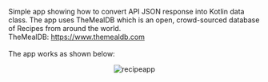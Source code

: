 Simple app showing how to convert API JSON response into Kotlin data class. The app uses TheMealDB which is an open, crowd-sourced database of Recipes from around the world.<br />
TheMealDB: https://www.themealdb.com<br /><br />
The app works as shown below:

<p align="center">
  <img src="https://github.com/user-attachments/assets/1c404335-8fbd-4b4c-b8dd-027ee3a6f439" alt="recipeapp">
</p>
